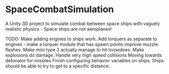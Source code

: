 # SpaceCombatSimulation
A Unity 3D project to simulate combat between space ships with vaguely realistic physics - Space ships are not aeroplanes!

TODO:
Make adding engines to ships work.
Add torquers as separate to engines - make a torquer module that has spawn points
improve muzzle flashes.
Make mini type 2 actually manage to hit torpedoes.
Make explosions do damage.
Handle very high speed collisions
Moving towards detonator for missiles
Finish configuring behavior variables on ships.
Ships should be able to try to get to a specific distance.
